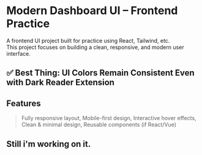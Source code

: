 # Modern Dashboard UI – Frontend Practice

 A frontend UI project built for practice using  React, Tailwind, etc.  
This project focuses on building a clean, responsive, and modern user interface.

## ✅ Best Thing: UI Colors Remain Consistent Even with Dark Reader Extension
 
 ## Features
 
 >Fully responsive layout, 
 >Mobile-first design, 
 >Interactive hover effects,
 >Clean & minimal design, 
 >Reusable components (if React/Vue)
 
 
## Still i'm working on it.

 
